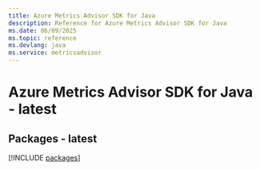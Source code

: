 ```yaml
---
title: Azure Metrics Advisor SDK for Java
description: Reference for Azure Metrics Advisor SDK for Java
ms.date: 06/09/2025
ms.topic: reference
ms.devlang: java
ms.service: metricsadvisor
---
```

# Azure Metrics Advisor SDK for Java - latest
## Packages - latest
[!INCLUDE [packages](metrics-advisor-index.md)]